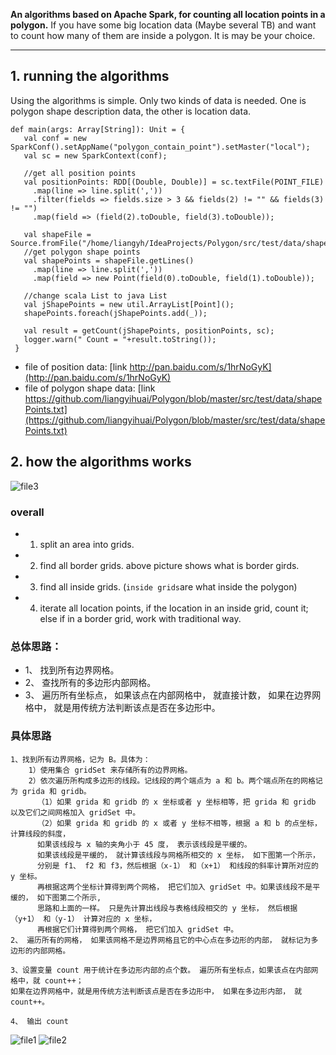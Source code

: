 **An algorithms based on Apache Spark, for counting all location points in a polygon.**
 If you have some big location data (Maybe several TB) and want to count how many of them are inside a polygon. It is may be your choice.
 
 ***
 ## 1. running the algorithms
 Using the algorithms is simple. Only two kinds of data is needed. One is polygon shape description data, the other is location data.
 ```
 def main(args: Array[String]): Unit = {
    val conf = new SparkConf().setAppName("polygon_contain_point").setMaster("local");
    val sc = new SparkContext(conf);

    //get all position points
    val positionPoints: RDD[(Double, Double)] = sc.textFile(POINT_FILE)
      .map(line => line.split(','))
      .filter(fields => fields.size > 3 && fields(2) != "" && fields(3) != "")
      .map(field => (field(2).toDouble, field(3).toDouble));
    
    val shapeFile = Source.fromFile("/home/liangyh/IdeaProjects/Polygon/src/test/data/shapePoints.txt");
    //get polygon shape points
    val shapePoints = shapeFile.getLines()
      .map(line => line.split(','))
      .map(field => new Point(field(0).toDouble, field(1).toDouble));

    //change scala List to java List
    val jShapePoints = new util.ArrayList[Point]();
    shapePoints.foreach(jShapePoints.add(_));

    val result = getCount(jShapePoints, positionPoints, sc);
    logger.warn(" Count = "+result.toString());
  }
 ```

- file of position data: [link http://pan.baidu.com/s/1hrNoGyK](http://pan.baidu.com/s/1hrNoGyK)
- file of polygon shape data: [link https://github.com/liangyihuai/Polygon/blob/master/src/test/data/shapePoints.txt](https://github.com/liangyihuai/Polygon/blob/master/src/test/data/shapePoints.txt)

## 2. how the algorithms works
![file3](https://github.com/liangyihuai/Polygon/blob/master/file3.png)

### overall
- 1. split an area into grids.
- 2. find all border grids. above picture shows what is border girds.
- 3. find all inside grids. (`inside grids`are what inside the polygon) 
- 4. iterate all location points, if the location in an inside grid, count it; else if in a border grid, work with traditional way.

### 总体思路：
- 1、 找到所有边界网格。
- 2、 查找所有的多边形内部网格。
- 3、 遍历所有坐标点， 如果该点在内部网格中， 就直接计数， 如果在边界网格中， 就是用传统方法判断该点是否在多边形中。

### 具体思路
```
1、找到所有边界网格，记为 B。具体为：
    1）使用集合 gridSet 来存储所有的边界网格。
    2）依次遍历所构成多边形的线段。记线段的两个端点为 a 和 b。两个端点所在的网格记为 grida 和 gridb。
      （1）如果 grida 和 gridb 的 x 坐标或者 y 坐标相等，把 grida 和 gridb 以及它们之间网格加入 gridSet 中。
      （2）如果 grida 和 gridb 的 x 或者 y 坐标不相等，根据 a 和 b 的点坐标， 计算线段的斜度， 
      如果该线段与 x 轴的夹角小于 45 度， 表示该线段是平缓的。 
      如果该线段是平缓的， 就计算该线段与网格所相交的 x 坐标， 如下图第一个所示，
      分别是 f1、 f2 和 f3，然后根据（x-1） 和（x+1） 和线段的斜率计算所对应的 y 坐标。
      再根据这两个坐标计算得到两个网格， 把它们加入 gridSet 中。如果该线段不是平缓的， 如下图第二个所示, 
      思路和上面的一样。 只是先计算出线段与表格线段相交的 y 坐标， 然后根据（y+1） 和（y-1） 计算对应的 x 坐标，
      再根据它们计算得到两个网格， 把它们加入 gridSet 中。
2、 遍历所有的网格， 如果该网格不是边界网格且它的中心点在多边形的内部， 就标记为多边形的内部网格。

3、设置变量 count 用于统计在多边形内部的点个数。 遍历所有坐标点，如果该点在内部网格中，就 count++；
如果在边界网格中，就是用传统方法判断该点是否在多边形中， 如果在多边形内部， 就 count++。

4、 输出 count
```
![file1](https://github.com/liangyihuai/Polygon/blob/master/file1.PNG)
 ![file2](https://github.com/liangyihuai/Polygon/blob/master/file2.png)

